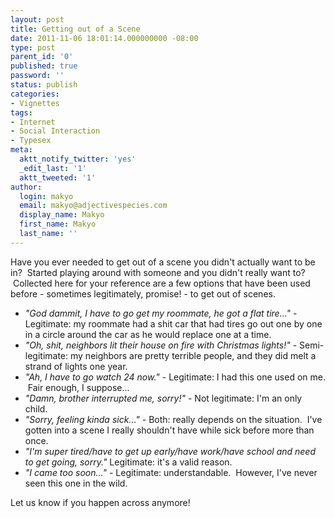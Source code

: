 ```yaml
---
layout: post
title: Getting out of a Scene
date: 2011-11-06 18:01:14.000000000 -08:00
type: post
parent_id: '0'
published: true
password: ''
status: publish
categories:
- Vignettes
tags:
- Internet
- Social Interaction
- Typesex
meta:
  aktt_notify_twitter: 'yes'
  _edit_last: '1'
  aktt_tweeted: '1'
author:
  login: makyo
  email: makyo@adjectivespecies.com
  display_name: Makyo
  first_name: Makyo
  last_name: ''
---
```

<p>Have you ever needed to get out of a scene you didn't actually want to be in?  Started playing around with someone and you didn't really want to?  Collected here for your reference are a few options that have been used before - sometimes legitimately, promise! - to get out of scenes.</p>
<!--more-->
<ul>
<li><em>"God dammit, I have to go get my roommate, he got a flat tire..."</em> - Legitimate: my roommate had a shit car that had tires go out one by one in a circle around the car as he would replace one at a time.</li>
<li><em>"Oh, shit, neighbors lit their house on fire with Christmas lights!"</em> - Semi-legitimate: my neighbors are pretty terrible people, and they did melt a strand of lights one year.</li>
<li><em>"Ah, I have to go watch 24 now."</em> - Legitimate: I had this one used on me.  Fair enough, I suppose...</li>
<li><em>"Damn, brother interrupted me, sorry!"</em> - Not legitimate: I'm an only child.</li>
<li><em>"Sorry, feeling kinda sick..."</em> - Both: really depends on the situation.  I've gotten into a scene I really shouldn't have while sick before more than once.</li>
<li><em>"I'm super tired/have to get up early/have work/have school and need to get going, sorry."</em> Legitimate: it's a valid reason.</li>
<li><em>"I came too soon..."</em> - Legitimate: understandable.  However, I've never seen this one in the wild.</li>
</ul>
<div>Let us know if you happen across anymore!</div>



